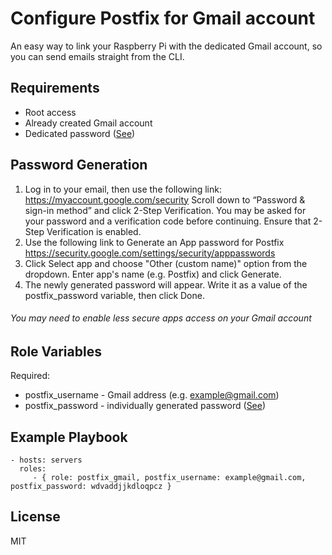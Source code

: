 Configure Postfix for Gmail account
=========

An easy way to link your Raspberry Pi with the dedicated Gmail account, so you can send emails straight from the CLI.


Requirements
------------

- Root access
- Already created Gmail account
- Dedicated password ([See](#password-generation))


Password Generation
--------------
1. Log in to your email, then use the following link:
https://myaccount.google.com/security
Scroll down to “Password & sign-in method” and
click 2-Step Verification. You may be asked for your password and
a verification code before continuing. Ensure that 2-Step Verification is enabled.
2. Use the following link to Generate an App password for Postfix
https://security.google.com/settings/security/apppasswords
3. Click Select app and choose "Other (custom name)" option from the dropdown. Enter app's name (e.g. Postfix) and click Generate.
4. The newly generated password will appear. Write it as a value of the postfix_password variable, then click Done.

###### You may need to enable less secure apps access on your Gmail account



Role Variables
--------------
Required:
- postfix_username - Gmail address (e.g. example@gmail.com)  
- postfix_password - individually generated password ([See](#password-generation))


Example Playbook
----------------

    - hosts: servers
      roles:
         - { role: postfix_gmail, postfix_username: example@gmail.com, postfix_password: wdvaddjjkdloqpcz }


License
-------

MIT
